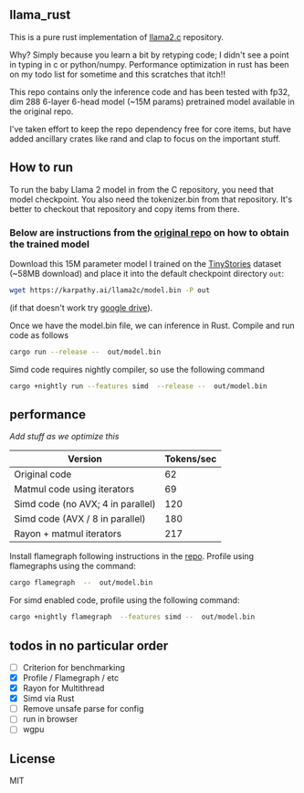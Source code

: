 
## llama_rust
This is a pure rust implementation of [llama2.c](https://github.com/karpathy/llama2.c) repository.

Why? Simply because you learn a bit by retyping code; I didn't see a point in typing in c or python/numpy. Performance optimization in rust has been on my todo list for sometime and this scratches that itch!!

This repo contains only the inference code and has been tested with fp32, dim 288 6-layer 6-head model (~15M params) pretrained model available in the original repo.

I've taken effort to keep the repo dependency free for core items, but have added ancillary crates like rand and clap to focus on the important stuff.

## How to run
To run the baby Llama 2 model in from the C repository, you need that model checkpoint. You also need the tokenizer.bin from that repository. It's better to checkout that repository and copy items from there.

### Below are instructions from the [original repo](https://github.com/karpathy/llama2.c) on how to obtain the trained model

Download this 15M parameter model I trained on the [TinyStories](https://huggingface.co/datasets/roneneldan/TinyStories) dataset (~58MB download) and place it into the default checkpoint directory `out`:

```bash
wget https://karpathy.ai/llama2c/model.bin -P out
```

(if that doesn't work try [google drive](https://drive.google.com/file/d/1aTimLdx3JktDXxcHySNrZJOOk8Vb1qBR/view?usp=share_link)).

Once we have the model.bin file, we can inference in Rust. Compile and run code as follows

```bash
cargo run --release --  out/model.bin
```

Simd code requires nightly compiler, so use the following command

```bash
cargo +nightly run --features simd  --release --  out/model.bin
```


## performance

*Add stuff as we optimize this*


| Version | Tokens/sec |
| ----------- | ---------- |
| Original code | 62 |
| Matmul code using iterators | 69 |
| Simd code (no AVX; 4 in parallel) | 120 |
| Simd code (AVX / 8 in parallel) | 180 |
| Rayon + matmul iterators | 217|

Install flamegraph following instructions in the [repo](https://github.com/flamegraph-rs/flamegraph). Profile using flamegraphs using the command:
```bash
cargo flamegraph  --  out/model.bin
```
For simd enabled code, profile using the following command:
```bash
cargo +nightly flamegraph  --features simd --  out/model.bin
```
## todos in no particular order

- [ ] Criterion for benchmarking
- [x] Profile / Flamegraph / etc
- [x] Rayon for Multithread
- [x] Simd via Rust
- [ ] Remove unsafe parse for config
- [ ] run in browser
- [ ] wgpu

## License

MIT
